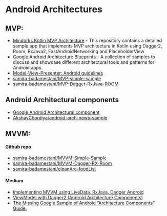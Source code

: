 # Android Architectures 

## MVP:
- [Mindorks Kotlin MVP Architecture](https://github.com/MindorksOpenSource/android-kotlin-mvp-architecture) - This repository contains a detailed sample app that implements MVP architecture in Kotlin using Dagger2, Room, RxJava2, FastAndroidNetworking and PlaceholderView
- [Google Android Architecture Blueprints](https://github.com/googlesamples/android-architecture) - A collection of samples to discuss and showcase different architectural tools and patterns for Android apps.
- [Model-View-Presenter: Android guidelines](https://medium.com/@cervonefrancesco/model-view-presenter-android-guidelines-94970b430ddf)
- [samira-badamestani/MVP-simple-sample](https://github.com/samira-badamestani/MVP-simple-sample)
- [samira-badamestani/MVP-Dagger-RxJava-ROOM](https://github.com/samira-badamestani/MVP-Dagger-RxJava-ROOM)

## Android Architectural components
- [Google Android Architectural component](https://github.com/googlesamples/android-architecture-components)
- [AkshayChordiya/android-arch-news-sample](https://github.com/AkshayChordiya/android-arch-news-sample)

## MVVM:
#### Github repo
- [samira-badamestani/MVVM-Simple-Sample](https://github.com/samira-badamestani/MVVM-Simple-Sample) 
- [samira-badamestani/MVVM-Dagger-RX-Room](https://github.com/samira-badamestani/MVVM-Dagger-RX-Room)
- [samira-badamestani/cleanArc-foodList](https://github.com/samira-badamestani/cleanArc-foodList)

#### Medium
- [Implementing MVVM using LiveData, RxJava, Dagger Android](https://proandroiddev.com/mvvm-architecture-using-livedata-rxjava-and-new-dagger-android-injection-639837b1eb6c)
- [ViewModel with Dagger2 (Android Architecture Components)](https://proandroiddev.com/viewmodel-with-dagger2-architecture-components-2e06f06c9455)
- [The Missing Google Sample of Android “Architecture Components” Guide.](https://proandroiddev.com/the-missing-google-sample-of-android-architecture-components-guide-c7d6e7306b8f)
